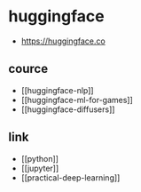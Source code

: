 # huggingface
+ https://huggingface.co

## cource
- [[huggingface-nlp]]
- [[huggingface-ml-for-games]]
- [[huggingface-diffusers]]

## link
- [[python]]
- [[jupyter]]
- [[practical-deep-learning]]
